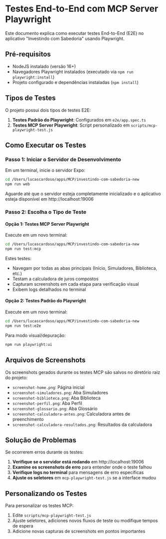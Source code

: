 # Testes End-to-End com MCP Server Playwright

Este documento explica como executar testes End-to-End (E2E) no aplicativo "Investindo com Sabedoria" usando Playwright.

## Pré-requisitos

- NodeJS instalado (versão 16+)
- Navegadores Playwright instalados (executado via `npm run playwright:install`)
- Projeto configurado e dependências instaladas (`npm install`)

## Tipos de Testes

O projeto possui dois tipos de testes E2E:

1. **Testes Padrão do Playwright**: Configurados em `e2e/app.spec.ts`
2. **Testes MCP Server Playwright**: Script personalizado em `scripts/mcp-playwright-test.js`

## Como Executar os Testes

### Passo 1: Iniciar o Servidor de Desenvolvimento

Em um terminal, inicie o servidor Expo:

```bash
cd /Users/lucascardoso/apps/MCP/investindo-com-sabedoria-new
npm run web
```

Aguarde até que o servidor esteja completamente inicializado e o aplicativo esteja disponível em http://localhost:19006

### Passo 2: Escolha o Tipo de Teste

#### Opção 1: Testes MCP Server Playwright

Execute em um novo terminal:

```bash
cd /Users/lucascardoso/apps/MCP/investindo-com-sabedoria-new
npm run test:mcp
```

Estes testes:
- Navegam por todas as abas principais (Início, Simuladores, Biblioteca, etc.)
- Testam a calculadora de juros compostos
- Capturam screenshots em cada etapa para verificação visual
- Exibem logs detalhados no terminal

#### Opção 2: Testes Padrão do Playwright

Execute em um novo terminal:

```bash
cd /Users/lucascardoso/apps/MCP/investindo-com-sabedoria-new
npm run test:e2e
```

Para modo visual/depuração:

```bash
npm run playwright:ui
```

## Arquivos de Screenshots

Os screenshots gerados durante os testes MCP são salvos no diretório raiz do projeto:
- `screenshot-home.png`: Página inicial
- `screenshot-simuladores.png`: Aba Simuladores
- `screenshot-biblioteca.png`: Aba Biblioteca
- `screenshot-perfil.png`: Aba Perfil
- `screenshot-glossario.png`: Aba Glossário
- `screenshot-calculadora-antes.png`: Calculadora antes de preenchimento
- `screenshot-calculadora-resultados.png`: Resultados da calculadora

## Solução de Problemas

Se ocorrerem erros durante os testes:

1. **Verifique se o servidor está rodando** em http://localhost:19006
2. **Examine os screenshots de erro** para entender onde o teste falhou
3. **Verifique logs no terminal** para mensagens de erro específicas
4. **Ajuste os seletores** em `mcp-playwright-test.js` se a interface mudou

## Personalizando os Testes

Para personalizar os testes MCP:
1. Edite `scripts/mcp-playwright-test.js`
2. Ajuste seletores, adiciones novos fluxos de teste ou modifique tempos de espera
3. Adicione novas capturas de screenshots em pontos importantes